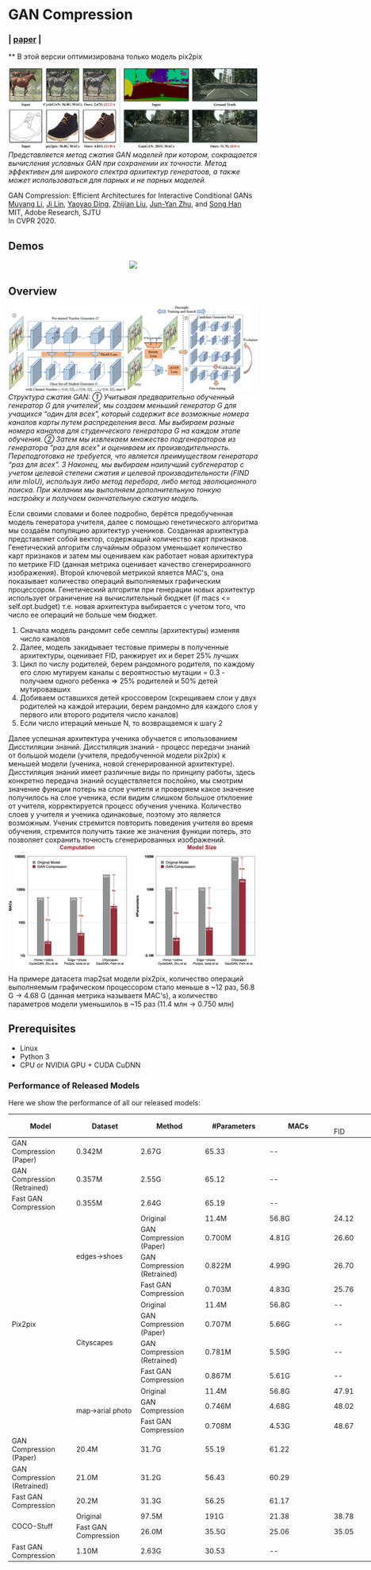 # GAN Compression
### | [paper](https://arxiv.org/abs/2003.08936) |

** В этой версии оптимизирована только модель pix2pix

![teaser](imgs/teaser.png)
*Представляется метод сжатия GAN моделей при котором, сокращается вычисления условных GAN при сохранении их точности. Метод эффективен для широкого спектра архитектур генератоов, а также может использоваться для парных и не парных моделей.*

GAN Compression: Efficient Architectures for Interactive Conditional GANs<br>
[Muyang Li](https://lmxyy.me/), [Ji Lin](http://linji.me/), [Yaoyao Ding](https://yaoyaoding.com/), [Zhijian Liu](http://zhijianliu.com/), [Jun-Yan Zhu](https://www.cs.cmu.edu/~junyanz/), and [Song Han](https://songhan.mit.edu/)<br>
MIT, Adobe Research, SJTU<br>
In CVPR 2020.  

## Demos
<p align="center">
  <img src="imgs/demo_xavier.gif" width=600>
</p>

## Overview

![overview](imgs/overview.png)*Структура сжатия GAN: ① Учитывая предварительно обученный генератор G для учителей', мы создаем меньший генератор G для учащихся “один для всех”, который содержит все возможные номера каналов карты путем распределения веса. Мы выбираем разные номера каналов для студенческого генератора G на каждом этапе обучения. ② Затем мы извлекаем множество подгенераторов из генератора ”раз для всех" и оцениваем их производительность. Переподготовка не требуется, что является преимуществом генератора “раз для всех”. 3 Наконец, мы выбираем наилучший субгенератор с учетом целевой степени сжатия и целевой производительности (FIND или mIoU), используя либо метод перебора, либо метод эволюционного поиска. При желании мы выполняем дополнительную тонкую настройку и получаем окончательную сжатую модель.*

Если своими словами и более подробно, берётся предобученная модель генератора учителя, далее с помощью генетического алгоритма мы создаём популяцию архитектур учеников. Созданная архитектура представляет собой вектор, содержащий количество карт признаков. Генетический алгоритм случайным образом уменьшает количество карт признаков и затем мы оцениваем как работает новая архитектура по метрике FID (данная метрика оценивает качество сгенерироанного изображения). Второй ключевой метрикой яляется MAC's, она показывает количество операций выполняемых графическим процессором. Генетический алгоритм при генерации новых архитектур использует ограничение на вычислительный бюджет (if macs <= self.opt.budget) т.е. новая архитектура выбирается с учетом того, что число ее операций не больше чем бюджет. 
1) Сначала модель рандомит себе семплы (архитектуры) изменяя число каналов 
2) Далее, модель закидывает тестовые примеры в полученные архитектуры, оценивает FID, ранжирует их и берет 25% лучших
3) Цикл по числу родителей, берем рандомного родителя, по каждому его слою мутируем каналы с вероятностью мутации = 0.3 - получаем одного ребенка => 25% родителей и 50% детей мутировавших
4) Добиваем оставшихся детей кроссовером (скрещиваем слои у двух родителей на каждой итерации, берем рандомно для каждого слоя у первого или второго родителя число каналов) 
5) Если число итераций меньше N, то возвращаемся к шагу 2

Далее успешная архитектура ученика обучается с ипользованием Дисстиляции знаний. Дисстиляция знаний - процесс передачи знаний от большой модели (учителя, предобученной модели pix2pix) к меньшей модели (ученика, новой сгенерированной архитектуре). Дисстиляция знаний имеет различные виды по принципу работы, здесь конкретно передача знаний осуществляется послойно, мы смотрим значение функции потерь на слое учителя и проверяем какое значение получилось на слое ученика, если видим слишком большое отклоение от учителя, корректируется процесс обучения ученика. Количество слоев у учителя и ученика одинаковые, поэтому это является возможным. Ученик стремится повторить поведения учителя во время обучения, стремится получить такие же значения функции потерь, это позволяет сохранить точность сгенерированных изображений.
![performance](imgs/performance.jpeg)

На примере датасета map2sat модели pix2pix, количество операций выполняемым графическом процессором стало меньше в ~12 раз, 56.8 G -> 4.68 G (данная метрика называетя MAC's), а количество параметров модели уменьшилоь в ~15 раз (11.4 млн -> 0.750 млн) 

## Prerequisites

* Linux
* Python 3
* CPU or NVIDIA GPU + CUDA CuDNN

### Performance of Released Models

Here we show the performance of all our released models:

<table style="undefined;table-layout: fixed; width: 868px">
<colgroup>
<col style="width: 130px">
<col style="width: 130px">
<col style="width: 130px">
<col style="width: 130px">
<col style="width: 130px">
<col style="width: 109px">
<col style="width: 109px">
</colgroup>
<thead>
  <tr>
    <th rowspan="2">Model</th>
    <th rowspan="2">Dataset</th>
    <th rowspan="2">Method</th>
    <th rowspan="2">#Parameters</th>
    <th rowspan="2">MACs</th>
    <th colspan="2">Metric</th>
  </tr>
  <tr>
    <td>FID</td>
    <td>mIoU</td>
  </tr>
</thead>
<tbody>
  <tr>
    <td>GAN Compression (Paper)</td>
    <td>0.342M</td>
    <td>2.67G</td>
    <td>65.33</td>
    <td>--</td>
  </tr>
  <tr>
    <td>GAN Compression (Retrained)</td>
    <td>0.357M</td>
    <td>2.55G</td>
    <td>65.12</td>
    <td>--</td>
  </tr>
  <tr>
    <td>Fast GAN Compression</td>
    <td>0.355M</td>
    <td>2.64G</td>
    <td>65.19</td>
    <td>--</td>
  </tr>
  <tr>
    <td rowspan="11">Pix2pix</td>
    <td rowspan="4">edges→shoes</td>
    <td>Original</td>
    <td>11.4M</td>
    <td>56.8G</td>
    <td>24.12</td>
    <td>--</td>
  </tr>
  <tr>
    <td>GAN Compression (Paper)</td>
    <td>0.700M</td>
    <td>4.81G</td>
    <td>26.60</td>
    <td>--</td>
  </tr>
  <tr>
    <td>GAN Compression (Retrained)</td>
    <td>0.822M</td>
    <td>4.99G</td>
    <td>26.70</td>
    <td>--</td>
  </tr>
  <tr>
    <td>Fast GAN Compression</td>
    <td>0.703M</td>
    <td>4.83G</td>
    <td>25.76</td>
    <td>--</td>
  </tr>
  <tr>
    <td rowspan="4">Cityscapes</td>
    <td>Original</td>
    <td>11.4M</td>
    <td>56.8G</td>
    <td>--</td>
    <td>42.06</td>
  </tr>
  <tr>
    <td>GAN Compression (Paper)</td>
    <td>0.707M</td>
    <td>5.66G</td>
    <td>--</td>
    <td>40.77</td>
  </tr>
  <tr>
    <td>GAN Compression (Retrained)</td>
    <td>0.781M</td>
    <td>5.59G</td>
    <td>--</td>
    <td>38.63</td>
  </tr>
  <tr>
    <td>Fast GAN Compression</td>
    <td>0.867M</td>
    <td>5.61G</td>
    <td>--</td>
    <td>41.71</td>
  </tr>
  <tr>
    <td rowspan="3">map→arial photo<br></td>
    <td>Original</td>
    <td>11.4M</td>
    <td>56.8G</td>
    <td>47.91</td>
    <td>--</td>
  </tr>
  <tr>
    <td>GAN Compression</td>
    <td>0.746M</td>
    <td>4.68G</td>
    <td>48.02</td>
    <td>--</td>
  </tr>
  <tr>
    <td>Fast GAN Compression</td>
    <td>0.708M</td>
    <td>4.53G</td>
    <td>48.67</td>
    <td>--</td>
  </tr>
  <tr>
    <td>GAN Compression (Paper)</td>
    <td>20.4M</td>
    <td>31.7G</td>
    <td>55.19</td>
    <td>61.22</td>
  </tr>
  <tr>
    <td>GAN Compression (Retrained)</td>
    <td>21.0M</td>
    <td>31.2G</td>
    <td>56.43</td>
    <td>60.29</td>
  </tr>
  <tr>
    <td>Fast GAN Compression</td>
    <td>20.2M</td>
    <td>31.3G</td>
    <td>56.25</td>
    <td>61.17</td>
  </tr>
  <tr>
    <td rowspan="2">COCO-Stuff</td>
    <td>Original</td>
    <td>97.5M</td>
    <td>191G</td>
    <td>21.38</td>
    <td>38.78</td>
  </tr>
  <tr>
    <td>Fast GAN Compression</td>
    <td>26.0M</td>
    <td>35.5G</td>
    <td>25.06</td>
    <td>35.05</td>
  </tr>
  <tr>
    <td>Fast GAN Compression</td>
    <td>1.10M</td>
    <td>2.63G</td>
    <td>30.53</td>
    <td>--</td>
  </tr>
</tbody>
</table>




